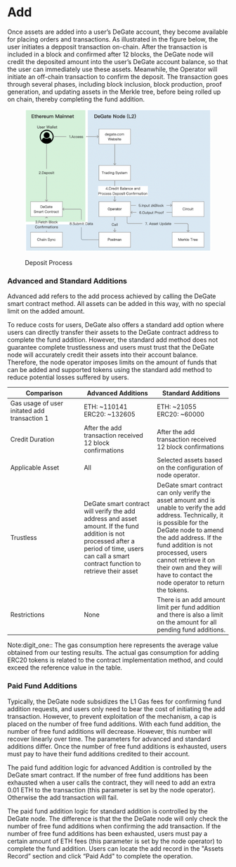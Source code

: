 # Add

Once assets are added into a user’s DeGate account, they become available for placing orders and transactions. As illustrated in the figure below, the user initiates a depposit transaction on-chain. After the transaction is included in a block and confirmed after 12 blocks, the DeGate node will credit the deposited amount into the user’s DeGate account balance, so that the user can immediately use these assets. Meanwhile, the Operator will initiate an off-chain transaction to confirm the deposit. The transaction goes through several phases, including block inclusion, block production, proof generation, and updating assets in the Merkle tree, before being rolled up on chain, thereby completing the fund addition.

<figure><img src="../.gitbook/assets/Screen Shot 2022-12-09 at 16.47.00.png" alt=""><figcaption><p>Deposit Process</p></figcaption></figure>

### Advanced and Standard Additions

Advanced add refers to the add process achieved by calling the DeGate smart contract method. All assets can be added in this way, with no special limit on the added amount.

To reduce costs for users, DeGate also offers a standard add option where users can directly transfer their assets to the DeGate contract address to complete the fund addition. However, the standard add method does not guarantee complete trustlessness and users must trust that the DeGate node will accurately credit their assets into their account balance. Therefore, the node operator imposes limits on the amount of funds that can be added and supported tokens using the standard add method to reduce potential losses suffered by users.

<table><thead><tr><th width="254">Comparison</th><th width="241">Advanced Additions</th><th width="250">Standard Additions</th></tr></thead><tbody><tr><td>Gas usage of user initated add transaction <span data-gb-custom-inline data-tag="emoji" data-code="0031">1️</span></td><td>ETH: ~110141<br>ERC20: ~132605</td><td>ETH: ~21055<br>ERC20: ~60000</td></tr><tr><td>Credit Duration</td><td>After the add transaction received 12 block confirmations</td><td>After the add transaction received 12 block confirmations</td></tr><tr><td>Applicable Asset</td><td>All</td><td>Selected assets based on the configuration of node operator.</td></tr><tr><td>Trustless</td><td>DeGate smart contract will verify the add address and asset amount. If the fund addition is not processed after a period of time, users can call a smart contract function to retrieve their asset</td><td>DeGate smart contract can only verify the asset amount and is unable to verify the add address. Technically, it is possible for the DeGate node to amend the add address. If the fund addition is not processed, users cannot retrieve it on their own and they will have to contact the node operator to return the tokens.</td></tr><tr><td>Restrictions</td><td>None</td><td>There is an add amount limit per fund addition and there is also a limit on the amount for all pending fund additions.</td></tr></tbody></table>

Note:digit\_one:: The gas consumption here represents the average value obtained from our testing results. The actual gas consumption for adding ERC20 tokens is related to the contract implementation method, and could exceed the reference value in the table.

### Paid Fund Additions

Typically, the DeGate node subsidizes the L1 Gas fees for confirming fund addition requests, and users only need to bear the cost of initiating the add transaction. However, to prevent exploitation of the mechanism, a cap is placed on the number of free fund additions. With each fund addition, the number of free fund additions will decrease. However, this number will recover linearly over time. The parameters for advanced and standard additions differ. Once the number of free fund additions is exhausted, users must pay to have their fund additions credited to their account.

The paid fund addition logic for advanced Addition is controlled by the DeGate smart contract. If the number of free fund additions has been exhausted when a user calls the contract, they will need to add an extra 0.01 ETH to the transaction (this parameter is set by the node operator). Otherwise the add transaction will fail.

The paid fund addition logic for standard addition is controlled by the DeGate node. The difference is that the the DeGate node will only check the number of free fund additions when confirming the add transaction. If the number of free fund additions has been exhausted, users must pay a certain amount of ETH fees (this parameter is set by the node operator) to complete the fund addition. Users can locate the add record in the "Assets Record” section and click “Paid Add" to complete the operation.
